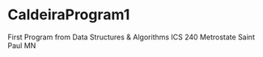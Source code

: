 # CaldeiraProgram1
First Program from Data Structures &amp; Algorithms ICS 240 Metrostate Saint Paul MN
